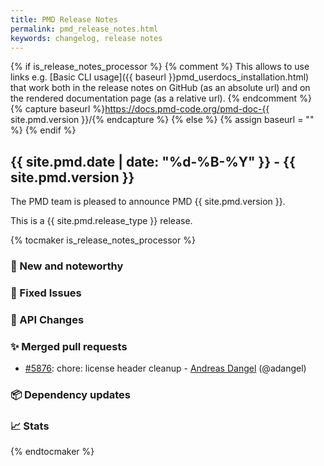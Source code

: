 ```yaml
---
title: PMD Release Notes
permalink: pmd_release_notes.html
keywords: changelog, release notes
---
```


{% if is_release_notes_processor %}
{% comment %}
This allows to use links e.g. [Basic CLI usage]({{ baseurl }}pmd_userdocs_installation.html) that work both
in the release notes on GitHub (as an absolute url) and on the rendered documentation page (as a relative url).
{% endcomment %}
{% capture baseurl %}https://docs.pmd-code.org/pmd-doc-{{ site.pmd.version }}/{% endcapture %}
{% else %}
{% assign baseurl = "" %}
{% endif %}

## {{ site.pmd.date | date: "%d-%B-%Y" }} - {{ site.pmd.version }}

The PMD team is pleased to announce PMD {{ site.pmd.version }}.

This is a {{ site.pmd.release_type }} release.

{% tocmaker is_release_notes_processor %}

### 🚀 New and noteworthy

### 🐛 Fixed Issues

### 🚨 API Changes

### ✨ Merged pull requests
<!-- content will be automatically generated, see /do-release.sh -->
* [#5876](https://github.com/pmd/pmd/pull/5876): chore: license header cleanup - [Andreas Dangel](https://github.com/adangel) (@adangel)

### 📦 Dependency updates
<!-- content will be automatically generated, see /do-release.sh -->

### 📈 Stats
<!-- content will be automatically generated, see /do-release.sh -->

{% endtocmaker %}

